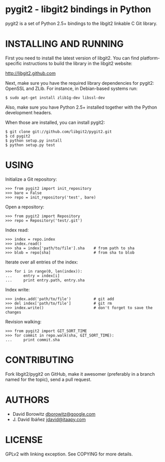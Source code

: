 pygit2 - libgit2 bindings in Python
=====================================

pygit2 is a set of Python 2.5+ bindings to the libgit2 linkable C Git library.

INSTALLING AND RUNNING
========================

First you need to install the latest version of libgit2. 
You can find platform-specific instructions to build the library in the libgit2 website:

  <http://libgit2.github.com>

Next, make sure you have the required library dependencies for pygit2: OpenSSL and ZLib.
For instance, in Debian-based systems run:

    $ sudo apt-get install zlib1g-dev libssl-dev

Also, make sure you have Python 2.5+ installed together with the Python development headers.

When those are installed, you can install pygit2:

    $ git clone git://github.com/libgit2/pygit2.git 
    $ cd pygit2
    $ python setup.py install
    $ python setup.py test


USING
======

Initialize a Git repository:

    >>> from pygit2 import init_repository
    >>> bare = False
    >>> repo = init_repository('test', bare)

Open a repository:

    >>> from pygit2 import Repository
    >>> repo = Repository('test/.git')

Index read:

    >>> index = repo.index
    >>> index.read()
    >>> sha = index['path/to/file'].sha    # from path to sha
    >>> blob = repo[sha]                   # from sha to blob

Iterate over all entries of the index:

    >>> for i in range(0, len(index)):
    ...     entry = index[i]
    ...     print entry.path, entry.sha

Index write:

    >>> index.add('path/to/file')          # git add
    >>> del index['path/to/file']          # git rm
    >>> index.write()                      # don't forget to save the changes

Revision walking:

    >>> from pygit2 import GIT_SORT_TIME
    >>> for commit in repo.walk(sha, GIT_SORT_TIME):
    ...     print commit.sha


CONTRIBUTING
==============

Fork libgit2/pygit2 on GitHub, make it awesomer (preferably in a branch named
for the topic), send a pull request.


AUTHORS 
==============

* David Borowitz <dborowitz@google.com>
* J. David Ibáñez <jdavid@itaapy.com>


LICENSE
==============

GPLv2 with linking exception. See COPYING for more details.
